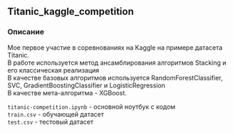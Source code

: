 ## Titanic_kaggle_competition

### Описание
Мое первое участие в соревнованиях на Kaggle на примере датасета Titanic.<br>
В работе используется метод ансамблирования алгоритмов Stacking и его классическая реализация<br>
В качестве базовых алгоритмов используется RandomForestClassifier, SVC, GradientBoostingClassifier и LogisticRegression<br>
В качестве мета-алгоритма - XGBoost.


`titanic-competition.ipynb` - основной ноутбук с кодом <br>
`train.csv` - обучающей датасет <br>
`test.csv` - тестовый датасет <br>

